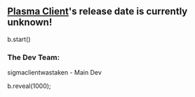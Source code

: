<script src="baffle.min.js">
  window.baffle
</script>

## [Plasma Client](https://github.com/sigmaclientwastaken/PlasmaClient)'s release date is currently unknown!

b.start()
### The Dev Team:
  
  sigmaclientwastaken - Main Dev
  
  <head>
    <link rel="shortcut icon" type="image/png" href="plasmaicon.png">
  </head>
b.reveal(1000);